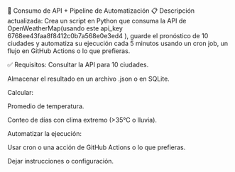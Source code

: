 🧪 Consumo de API + Pipeline de Automatización
📋 Descripción actualizada:
Crea un script en Python que consuma la API de OpenWeatherMap(usando este api_key 6768ee43faa8f8412c0b7a568e0e3ed4
), guarde el pronóstico de 10 ciudades y automatiza su ejecución cada 5 minutos usando un cron job, un flujo en GitHub Actions o lo que prefieras.

✅ Requisitos:
Consultar la API para 10 ciudades.

Almacenar el resultado en un archivo .json o en SQLite.

Calcular:

Promedio de temperatura.

Conteo de días con clima extremo (>35°C o lluvia).

Automatizar la ejecución:

Usar cron o una acción de GitHub Actions o lo que prefieras.

Dejar instrucciones o configuración.
